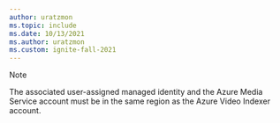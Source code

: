 ```yaml
---
author: uratzmon
ms.topic: include
ms.date: 10/13/2021
ms.author: uratzmon
ms.custom: ignite-fall-2021
---
```


> [!NOTE]
> The associated user-assigned managed identity and the Azure Media Service account must be in the same region as the Azure Video Indexer account.
